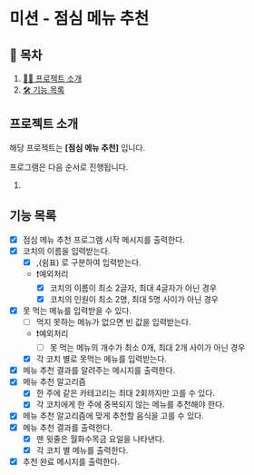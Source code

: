 # 미션 - 점심 메뉴 추천

## 📝 목차

1. [💁‍♂️ 프로젝트 소개](#프로젝트-소개)
2. [🛠 기능 목록](#기능-목록)

## 프로젝트 소개

해당 프로젝트는 **[점심 메뉴 추천]** 입니다.

프로그램은 다음 순서로 진행됩니다.

1.

## 기능 목록

- [x] 점심 메뉴 추천 프로그램 시작 메시지를 출력한다.
- [x] 코치의 이름을 입력받는다.
  - [x] ,(쉼표) 로 구분하여 입력받는다.
  - ❗️예외처리
    - [x] 코치의 이름이 최소 2글자, 최대 4글자가 아닌 경우
    - [x] 코치의 인원이 최소 2명, 최대 5명 사이가 아닌 경우
- [x] 못 먹는 메뉴를 입력받을 수 있다.
  - [ ] 먹지 못하는 메뉴가 없으면 빈 값을 입력받는다.
  - ❗️예외처리
    - [ ] 못 먹는 메뉴의 개수가 최소 0개, 최대 2개 사이가 아닌 경우
  - [x] 각 코치 별로 못먹는 메뉴를 입력받는다.
- [x] 메뉴 추천 결과를 알려주는 메시지를 출력한다.
- [x] 메뉴 추천 알고리즘
  - [x] 한 주에 같은 카테고리는 최대 2회까지만 고를 수 있다.
  - [x] 각 코치에게 한 주에 중복되지 않는 메뉴를 추천해야 한다.
- [x] 메뉴 추천 알고리즘에 맞게 추천할 음식을 고를 수 있다.
- [x] 메뉴 추천 결과를 출력한다.
  - [x] 맨 윗줄은 월화수목금 요일을 나타낸다.
  - [x] 각 코치 별 메뉴를 출력한다.
- [x] 추천 완료 메시지를 출력한다.
